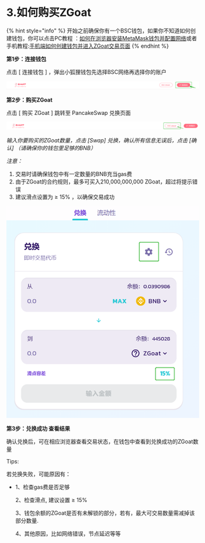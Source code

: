 # 3.如何购买ZGoat

{% hint style="info" %}
开始之前确保你有一个BSC钱包，如果你不知道如何创建钱包，你可以点击PC教程 ：[如何在浏览器安装MetaMask钱包并配置网络](1.-ru-he-she-zhi-qian-bao.md)或者手机教程:[手机端如何创建钱包并进入ZGoat交易页面](2.-shou-ji-duan-ru-he-chuang-jian-qian-bao-bing-jin-ru-mdex-jiao-yi-jie-mian.md)
{% endhint %}



**第1步：连接钱包**

点击 \[ 连接钱包 ] ，弹出小狐狸钱包先选择BSC网络再选择你的账户

![](../../.gitbook/assets/连接钱包-中.png)

**第2步：购买ZGoat**

点击 \[ 购买 ZGoat ] 跳转至 PancakeSwap 兑换页面

![](../../.gitbook/assets/购买ZGoat-中.png)

_输入你要购买的ZGoat数量，点击 \[Swap] 兑换，确认所有信息无误后，点击 \[确认]  （请确保你的钱包里足够的BNB）_

_注意：_

1. 交易时请确保钱包中有一定数量的BNB充当gas费
2. 由于ZGoat的合约规则，最多可买入210,000,000,000 ZGoat，超过将提示错误
3. 建议滑点设置为 ≥ 15% ，以确保交易成功

![](../../.gitbook/assets/购买滑点设置.png)

**第3步：兑换成功  查看结果**

确认兑换后，可在相应浏览器查看交易状态，在钱包中查看到兑换成功的ZGoat数量



Tips:

若兑换失败，可能原因有：

*   1、检查gas费是否足够

    2、检查滑点, 建议设置 ≥ 15%

    3、钱包余额的ZGoat是否有未解锁的部分，若有，最大可交易数量需减掉该部分数量.

    4、其他原因，比如网络错误，节点延迟等等

